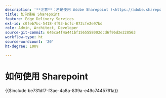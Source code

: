```yaml
---
description: '**注意**：若是使用 Adob​​e Sharepoint (<https://adobe.sharepoint.com&gt;) 的專案，請在此處繼續。'
title: 如何使用 Sharepoint
feature: Edge Delivery Services
exl-id: c0feb7bc-5418-4f93-bcfc-072cfe2e97bd
role: Admin, Architect, Developer
source-git-commit: 646ca4f4a441bf1565558002dcd6f96d3e228563
workflow-type: ht
source-wordcount: '20'
ht-degree: 100%

---
```


# 如何使用 Sharepoint

{{$include be731df7-f3ae-4a8a-839a-e49c7445761a}}

